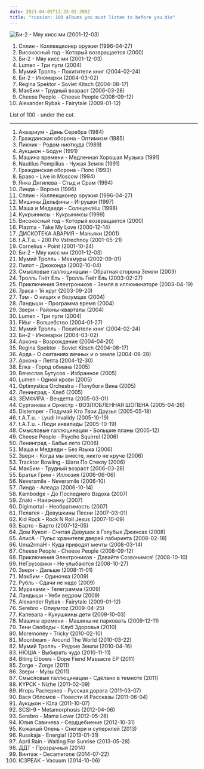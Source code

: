 ```yaml
---
date: 2021-04-05T12:33:02.390Z
title: "russian: 100 albums you must listen to before you die"
---
```

![Би-2 - Мяу кисс ми (2001-12-03)](http://coverartarchive.org/release/981956e9-cbe6-43d3-a41b-9c1cdf9f0615/8629209528-500.jpg "Би-2 - Мяу кисс ми (2001-12-03)")
<ol class="albums">
<li data-cover="http://coverartarchive.org/release/8ee696a2-a2df-3103-9552-84bc89c1b21f/10018803050-500.jpg" data-tags="russian, russian rock" role="button">Сплин - Коллекционер оружия (1996-04-27)</li>
<li data-cover="http://coverartarchive.org/release/5cb5921e-5933-46bb-af51-b3347ac69028/24339087883-500.jpg" data-tags="russian" role="button">Високосный год - Который возвращается (2000)</li>
<li data-cover="http://coverartarchive.org/release/981956e9-cbe6-43d3-a41b-9c1cdf9f0615/8629209528-500.jpg" data-tags="rock, russian, russian rock" role="button">Би-2 - Мяу кисс ми (2001-12-03)</li>
<li data-cover="http://coverartarchive.org/release/0ea45f21-a336-40ba-a38b-bf2d1399b0e5/9478672915-500.jpg" data-tags="rock, russian, punk, alternative" role="button">Lumen - Три пути (2004)</li>
<li data-cover="http://coverartarchive.org/release/b4f28951-7eb0-36b8-8a01-06e64ea5e9ce/19154191635-500.jpg" data-tags="russian, rock, russian rock" role="button">Мумий Тролль - Похитители книг (2004-02-24)</li>
<li data-cover="http://coverartarchive.org/release/74e829b2-6155-49d1-a634-ae72e685e264/11339739256-500.jpg" data-tags="rock, alternative, russian, russian rock, record collection" role="button">Би-2 - Иномарки (2004-03-02)</li>
<li data-cover="http://coverartarchive.org/release/39af013c-fe41-413e-8909-066147967c57/16197647081-500.jpg" data-tags="singer-songwriter, female vocalists, anti-folk" role="button">Regina Spektor - Soviet Kitsch (2004-08-17)</li>
<li data-cover="http://coverartarchive.org/release/7eccf2d2-95aa-4feb-bb51-e9dec109aeec/1259766212-500.jpg" data-tags="pop, memories, russian, 00s, russian pop, memory" role="button">МакSим - Трудный возраст (2006-03-28)</li>
<li data-cover="http://coverartarchive.org/release/f8c1ed14-6dd6-4a95-8bf3-08358227abf0/11367328476-500.jpg" data-tags="russian" role="button">Cheese People - Cheese People (2008-09-12)</li>
<li data-cover="http://coverartarchive.org/release/a640a0f7-f52c-4bfd-b4fe-038e14b11af9/2361770326-500.jpg" data-tags="pop, russian" role="button">Alexander Rybak - Fairytale (2009-01-12)</li>
</ol>
List of 100 - under the cut.
<!-- more -->

_________________

<ol class="albums">
<li data-cover="https://via.placeholder.com/450" data-tags="rock, russian, russian rock, bg, czalbums, russian classic avantgarde music" role="button">
Аквариум - День Серебра (1984)
</li>
<li data-cover="https://img.discogs.com/bNoEUEeRvMquqzCWCqI2kajVU_g=/fit-in/600x800/filters:strip_icc():format(jpeg):mode_rgb():quality(90)/discogs-images/R-13790143-1561189847-3112.jpeg.jpg" data-tags="rock, punk, psychedelic, russian, punk rock" role="button">
Гражданская оборона - Оптимизм (1985)
</li>
<li data-cover="https://via.placeholder.com/450" data-tags="russian" role="button">
Пикник - Родом ниоткуда (1989)
</li>
<li data-cover="https://img.discogs.com/-yi9LwSPXHKNmE0MWqNm7gSICAY=/fit-in/600x526/filters:strip_icc():format(jpeg):mode_rgb():quality(90)/discogs-images/R-2758073-1485371081-8253.jpeg.jpg" data-tags="post-punk, psychedelic, russian, russian rock, art-rock, avant-jazz, jazz-rock" role="button">
Аукцыон - Бодун (1991)
</li>
<li data-cover="https://img.discogs.com/z8I-0Vc_apQeiRj5J5ydRX4zsoU=/fit-in/600x601/filters:strip_icc():format(jpeg):mode_rgb():quality(90)/discogs-images/R-13709138-1559487213-1880.jpeg.jpg" data-tags="rock, 90s, russian, top100, top100 albums" role="button">
Машина времени - Медленная Хорошая Музыка (1991)
</li>
<li data-cover="http://coverartarchive.org/release/ed419c7f-a724-43d4-a5ed-fb5b4976d27b/4166591941-500.jpg" data-tags="post-punk, russian" role="button">
Nautilus Pompilius - Чужая Земля (1991)
</li>
<li data-cover="http://coverartarchive.org/release/cf2db934-0f5d-445b-b382-224628cf7917/4111476857-500.jpg" data-tags="80s, alternative, russian, punk rock, end of art" role="button">
Гражданская оборона - Попс (1993)
</li>
<li data-cover="https://via.placeholder.com/450" data-tags="russian" role="button">
Браво - Live in Moscow (1994)
</li>
<li data-cover="http://coverartarchive.org/release/f6190efe-9f29-4d57-bac0-b9faa70030b4/5229512277-500.jpg" data-tags="russian, siberian suicidal post-punk, cat album covers" role="button">
Янка Дягилева - Стыд и Срам (1994)
</li>
<li data-cover="http://coverartarchive.org/release/2e18df83-1d5e-494d-850e-e64dac716f91/5706820734-500.jpg" data-tags="russian, alternative pop" role="button">
Линда - Ворона (1996)
</li>
<li data-cover="http://coverartarchive.org/release/8ee696a2-a2df-3103-9552-84bc89c1b21f/10018803050-500.jpg" data-tags="russian, russian rock" role="button">
Сплин - Коллекционер оружия (1996-04-27)
</li>
<li data-cover="https://img.discogs.com/USfQ-1P-0fGYEPS3ZyUquIYOvtU=/fit-in/600x939/filters:strip_icc():format(jpeg):mode_rgb():quality(90)/discogs-images/R-3668490-1339601644-5000.jpeg.jpg" data-tags="rock, alternative, russian" role="button">
Мишины Дельфины - Игрушки (1997)
</li>
<li data-cover="https://img.discogs.com/SD5cT_bJwiAf6Cu4bOudwwTA1Xk=/fit-in/600x600/filters:strip_icc():format(jpeg):mode_rgb():quality(90)/discogs-images/R-573542-1375447942-3616.jpeg.jpg" data-tags="rock, russian" role="button">
Маша и Медведи - Солнцеклёш (1998)
</li>
<li data-cover="http://coverartarchive.org/release/e14b49ce-056d-4688-8278-03cb597df1ca/7047332743-500.jpg" data-tags="rock, russian, russian rock" role="button">
Кукрыниксы - Кукрыниксы (1999)
</li>
<li data-cover="http://coverartarchive.org/release/5cb5921e-5933-46bb-af51-b3347ac69028/24339087883-500.jpg" data-tags="russian" role="button">
Високосный год - Который возвращается (2000)
</li>
<li data-cover="https://img.discogs.com/mcgelUK36ghm6EZ2yR-nNwqt2dY=/fit-in/600x603/filters:strip_icc():format(jpeg):mode_rgb():quality(90)/discogs-images/R-289470-1432121947-6780.jpeg.jpg" data-tags="pop, russian, synthpop" role="button">
Plazma - Take My Love (2000-12-14)
</li>
<li data-cover="https://img.discogs.com/eLJOOzcoGgfleHPqUNQv7MO_2eo=/fit-in/600x598/filters:strip_icc():format(jpeg):mode_rgb():quality(90)/discogs-images/R-7307721-1617213647-6159.jpeg.jpg" data-tags="pop, russian" role="button">
ДИСКОТЕКА АВАРИЯ - Маньяки (2001)
</li>
<li data-cover="https://img.discogs.com/cfc9e7fd50d7c9c08931869b95f6849a01d0635d/images/spacer.gif" data-tags="rock, russian" role="button">
t.A.T.u. - 200 Po Vstrechnoy (2001-05-21)
</li>
<li data-cover="http://coverartarchive.org/release/d467e488-2fae-4175-918b-7c9d10f43737/2876340833-500.jpg" data-tags="japanese" role="button">
Cornelius - Point (2001-10-24)
</li>
<li data-cover="http://coverartarchive.org/release/981956e9-cbe6-43d3-a41b-9c1cdf9f0615/8629209528-500.jpg" data-tags="rock, russian, russian rock" role="button">
Би-2 - Мяу кисс ми (2001-12-03)
</li>
<li data-cover="http://coverartarchive.org/release/f1ffaf91-60fe-3697-b5fa-c75f16674acb/19154216035-500.jpg" data-tags="rock, russian, pop-rock" role="button">
Мумий Тролль - Меамуры (2002-09-01)
</li>
<li data-cover="http://coverartarchive.org/release/023128f0-ad6d-4d7e-8896-dbcc647d441f/12163580164-500.jpg" data-tags="rock, industrial, russian, depressive" role="button">
Пилот - Джоконда (2002-10-04)
</li>
<li data-cover="http://coverartarchive.org/release/8f46c0ea-beb9-4069-8431-1962f5df30f6/6411365906-500.jpg" data-tags="electronic, indie, rock, indie rock, post-punk, romantic, russian, electro-rock, russian rock, depressive, ekaterinburg, gluki, gluki66" role="button">
Смысловые галлюцинации - Обратная сторона Земли (2003)
</li>
<li data-cover="http://coverartarchive.org/release/0a47a7e6-ce06-49c4-bc63-ff79b4dc813a/8423742047-500.jpg" data-tags="rock, folk, russian, album, russian pirate folk" role="button">
Тролль Гнёт Ель - Тролль Гнёт Ель (2003-02-27)
</li>
<li data-cover="http://coverartarchive.org/release/b671c11e-efce-4a25-87b2-f8fd385ccc12/4281520220-500.jpg" data-tags="russian" role="button">
Приключения Электроников - Земля в иллюминаторе (2003-04-19)
</li>
<li data-cover="http://coverartarchive.org/release/3bd442e7-10db-44c5-abeb-5f9f3f68f98d/6880438445-500.jpg" data-tags="rock, alternative, russian" role="button">
7раса - 1й круг (2003-09-20)
</li>
<li data-cover="http://coverartarchive.org/release/492c21cd-f009-429c-ac93-8ee7abb1d102/17270646376-500.jpg" data-tags="folk, russian, bardic, russisch, minstrel, free complete album" role="button">
Тэм - О нищих и безумцах (2004)
</li>
<li data-cover="http://coverartarchive.org/release/11f6c756-cfac-4151-b2c8-6d197dceef14/10195583948-500.jpg" data-tags="punk, russian" role="button">
Ландыши - Программа время (2004)
</li>
<li data-cover="http://coverartarchive.org/release/b11b45ac-bef8-4139-99a0-7255d0ef4c17/27109302009-500.jpg" data-tags="rock, russian" role="button">
Звери - Районы-кварталы (2004)
</li>
<li data-cover="http://coverartarchive.org/release/0ea45f21-a336-40ba-a38b-bf2d1399b0e5/9478672915-500.jpg" data-tags="rock, russian, punk, alternative" role="button">
Lumen - Три пути (2004)
</li>
<li data-cover="http://coverartarchive.org/release/ea9811df-915b-4d1b-8172-673b5cc4ce7d/4397578495-500.jpg" data-tags="ethereal" role="button">
Flëur - Волшебство (2004-01-27)
</li>
<li data-cover="http://coverartarchive.org/release/b4f28951-7eb0-36b8-8a01-06e64ea5e9ce/19154191635-500.jpg" data-tags="russian, rock, russian rock" role="button">
Мумий Тролль - Похитители книг (2004-02-24)
</li>
<li data-cover="http://coverartarchive.org/release/74e829b2-6155-49d1-a634-ae72e685e264/11339739256-500.jpg" data-tags="rock, alternative, russian, russian rock, record collection" role="button">
Би-2 - Иномарки (2004-03-02)
</li>
<li data-cover="http://coverartarchive.org/release/6856182d-187b-4ae4-8710-b56b78bab3ac/2098473001-500.jpg" data-tags="female fronted metal, russian, pagan metal" role="button">
Аркона - Возрождение (2004-04-20)
</li>
<li data-cover="http://coverartarchive.org/release/39af013c-fe41-413e-8909-066147967c57/16197647081-500.jpg" data-tags="singer-songwriter, female vocalists, anti-folk" role="button">
Regina Spektor - Soviet Kitsch (2004-08-17)
</li>
<li data-cover="http://coverartarchive.org/release/0fb5f552-4201-4af4-968d-066bf18878cb/2638306252-500.jpg" data-tags="russian, power metal" role="button">
Арда - О скитаниях вечных и о земле (2004-09-28)
</li>
<li data-cover="http://coverartarchive.org/release/a8c8f7a9-7e92-4cbd-b14d-58882967932b/5238540494-500.jpg" data-tags="female fronted metal, russian" role="button">
Аркона - Лепта (2004-12-30)
</li>
<li data-cover="http://coverartarchive.org/release/d2030f0b-ae23-4e52-8541-be3cd465ea7d/23919023462-500.jpg" data-tags="russian" role="button">
Ёлка - Город обмана (2005)
</li>
<li data-cover="https://img.discogs.com/XlbMBxYyd6i04Bb_t81gB4naMUc=/fit-in/600x596/filters:strip_icc():format(jpeg):mode_rgb():quality(90)/discogs-images/R-4576603-1510741779-1520.jpeg.jpg" data-tags="rock, singer-songwriter, russian, russian rock" role="button">
Вячеслав Бутусов - Избранное (2005)
</li>
<li data-cover="http://coverartarchive.org/release/0bf087ff-4496-4233-980c-89ed2e4efe50/14831416930-500.jpg" data-tags="punk, russian, live, russian rock, live album" role="button">
Lumen - Одной крови (2005)
</li>
<li data-cover="http://coverartarchive.org/release/4219be19-0d0d-4acd-9b72-256084a995d7/13165411535-500.jpg" data-tags="jazz, russian, debut album, tinpix" role="button">
Optimystica Orchestra - Полубоги Вина (2005)
</li>
<li data-cover="https://img.discogs.com/WMoGKKgjYFAJCFeMUtzI_Moi8Vw=/fit-in/600x620/filters:strip_icc():format(jpeg):mode_rgb():quality(90)/discogs-images/R-11285784-1513447849-7032.jpeg.jpg" data-tags="russian" role="button">
Ленинград - Хлеб (2005)
</li>
<li data-cover="http://coverartarchive.org/release/95ef46de-a186-4d59-ad5d-f62f3202852f/1412863706-500.jpg" data-tags="rock" role="button">
ЗЕМФИРА - Вендетта (2005-03-01)
</li>
<li data-cover="http://coverartarchive.org/release/7bd5ff8a-8345-4c36-9c6a-605cf7e8bd85/21194553641-500.jpg" data-tags="rock, russian, avant-garde, lesbian, russian rock, art-rock, female vokalists, pederastcore, awesome albums, nazi scum, post-kircore, anal-driven fecalomatateus, shemale vocalist, sieg heil, christian nsbm, surganova, vip-punk-decadence, brutal anal-driven fecalomatateus with pederastic influence and guest vocalist dima bilan" role="button">
Сурганова и Оркестр - ВОЗЛЮБЛЕННАЯ ШОПЕНА (2005-04-26)
</li>
<li data-cover="http://coverartarchive.org/release/1e6260bc-325b-4650-a194-1695bafe0887/8289363910-500.jpg" data-tags="russian, ska punk, 2000s, studio album, distemper, think about who your friends are, k1r7m, brp records, an-na nadel records" role="button">
Distemper - Подумай Кто Твои Друзья (2005-05-18)
</li>
<li data-cover="https://img.discogs.com/kJjPu94hpwCZLlhzr_2Q0AKK3BQ=/fit-in/600x524/filters:strip_icc():format(jpeg):mode_rgb():quality(90)/discogs-images/R-1007023-1341455139-2766.jpeg.jpg" data-tags="rock, russian" role="button">
t.A.T.u. - Lyudi Invalidy (2005-10-19)
</li>
<li data-cover="http://coverartarchive.org/release/bb656d72-5e7c-4d0a-b45d-d8579747505e/10160516993-500.jpg" data-tags="russian, pop" role="button">
t.A.T.u. - Люди инвалиды (2005-10-19)
</li>
<li data-cover="http://coverartarchive.org/release/bb0ae463-4fb7-4d94-bf45-813edb69c033/2626272364-500.jpg" data-tags="electronic, indie, rock, indie rock, post-punk, romantic, russian, electro-rock, russian rock, depressive, ekaterinburg, gluki, gluki66" role="button">
Смысловые галлюцинации - Большие планы (2005-12)
</li>
<li data-cover="https://img.discogs.com/rluM-4iNnoKnLjKndDqidg9V7UI=/fit-in/500x500/filters:strip_icc():format(jpeg):mode_rgb():quality(90)/discogs-images/R-4310050-1361383120-5098.jpeg.jpg" data-tags="indie, russian" role="button">
Cheese People - Psycho Squirrel (2006)
</li>
<li data-cover="http://coverartarchive.org/release/1b2aa13d-63b4-4d84-91af-05b7e03863e4/28086663228-500.jpg" data-tags="punk, ska, russian, russian rock" role="button">
Ленинград - Бабье лето (2006)
</li>
<li data-cover="http://coverartarchive.org/release/bb512724-6dac-4681-b731-4be7763d91b1/10677617560-500.jpg" data-tags="rock, russian" role="button">
Маша и Медведи - Без Языка (2006)
</li>
<li data-cover="https://img.discogs.com/UtQJIiw3C4XmBQVBN7JJc_zSxlY=/fit-in/600x599/filters:strip_icc():format(jpeg):mode_rgb():quality(90)/discogs-images/R-705452-1560867494-6266.jpeg.jpg" data-tags="rock, russian, russian rock" role="button">
Звери - Когда мы вместе, никто не круче (2006)
</li>
<li data-cover="http://coverartarchive.org/release/4c0c646f-0f0c-4c10-b5e2-3f40d9317b30/5684022212-500.jpg" data-tags="metal, alternative, alternative rock, russian, alternative metal, nu metal, russian alternative" role="button">
Tracktor Bowling - Шаги По Стеклу (2006)
</li>
<li data-cover="http://coverartarchive.org/release/7eccf2d2-95aa-4feb-bb51-e9dec109aeec/1259766212-500.jpg" data-tags="pop, memories, russian, 00s, russian pop, memory" role="button">
МакSим - Трудный возраст (2006-03-28)
</li>
<li data-cover="https://via.placeholder.com/450" data-tags="rock, russian, eastern europe rock, pederastcore, popsa, waste of valuable human sperm, anal pop, true neo-satanic pop, post-kircore, anal-driven fecalomatateus, post-anal experience, mtv trash, blue gay vocal, anal vocalist, two gays" role="button">
Братья Грим - Иллюзия (2006-06-06)
</li>
<li data-cover="https://img.discogs.com/qRAUnUExTAjY9DqMgQvmK3qJw5Q=/fit-in/600x600/filters:strip_icc():format(jpeg):mode_rgb():quality(90)/discogs-images/R-2429663-1487782282-1225.jpeg.jpg" data-tags="alternative, pop rock, russian, russian alternative, mall emo, self-titled album" role="button">
Neversmile - Neversmile (2006-10)
</li>
<li data-cover="https://img.discogs.com/DiyE_Erf-nqOOC415Vv0winfyWc=/fit-in/550x480/filters:strip_icc():format(jpeg):mode_rgb():quality(90)/discogs-images/R-4844913-1377288080-5856.jpeg.jpg" data-tags="electronic, indie, female, pop, alternative rock, female vocalists, ethnic, russian, female vocalist, russian rock, russian pop, linda, aleada, linda and stefanos, stefanos korkolis" role="button">
Линда - Алеада (2006-10-14)
</li>
<li data-cover="http://coverartarchive.org/release/f2382e61-326a-4aba-abe2-ba61bc14d04a/5472568278-500.jpg" data-tags="metalcore, russian, kambodge" role="button">
Kambodge - До Последнего Вздоха (2007)
</li>
<li data-cover="http://coverartarchive.org/release/27fa879b-182e-42cd-b03a-d6b5faeedbe3/10095703901-500.jpg" data-tags="indie, rock, russian" role="button">
Znaki - Наизнанку (2007)
</li>
<li data-cover="http://coverartarchive.org/release/b58da9e7-d442-4e1c-bcb0-9913f5d41650/2727923959-500.jpg" data-tags="russian, industrial metal, cyber, cyber metal, industrial alternative russian metal" role="button">
Digimortal - Необратимость (2007)
</li>
<li data-cover="https://via.placeholder.com/450" data-tags="female vocalists, russian, russian folk" role="button">
Пелагея - Девушкины Песни (2007-03-01)
</li>
<li data-cover="https://img.discogs.com/pOWJ9y4vvwOtb3Bd_IAxl4LOLyw=/fit-in/300x300/filters:strip_icc():format(jpeg):mode_rgb():quality(90)/discogs-images/R-2151980-1322079135.jpeg.jpg" data-tags="rock, rock country" role="button">
Kid Rock - Rock N Roll Jesus (2007-10-09)
</li>
<li data-cover="https://img.discogs.com/SmCEfSNMVjpN4cxL_CXvdegxCwM=/fit-in/600x532/filters:strip_icc():format(jpeg):mode_rgb():quality(90)/discogs-images/R-1492787-1484917324-5288.jpeg.jpg" data-tags="electronic, electropop, electroclash, russian, debut album, self-titled album" role="button">
Барто - Барто (2007-12-05)
</li>
<li data-cover="http://coverartarchive.org/release/fbd321b1-83b2-4aa4-90a9-4fd8cbcf68db/27819550116-500.jpg" data-tags="rock, russian" role="button">
Дом Кукол - Считая Девушек в Голубых Джинсах (2008)
</li>
<li data-cover="http://coverartarchive.org/release/9cea6eac-700a-4681-95c9-e98c8d2e4f57/8928668543-500.jpg" data-tags="heavy metal, rock, hard rock, russian, music to listen in springtime" role="button">
АлисА - Пульс хранителя дверей лабиринта (2008-02-18)
</li>
<li data-cover="http://coverartarchive.org/release/d9dbf57f-a709-4568-ac0f-3072755645d9/7099546801-500.jpg" data-tags="rock, russian" role="button">
Uma2rmaH - Куда приводят мечты (2008-03-14)
</li>
<li data-cover="http://coverartarchive.org/release/f8c1ed14-6dd6-4a95-8bf3-08358227abf0/11367328476-500.jpg" data-tags="russian" role="button">
Cheese People - Cheese People (2008-09-12)
</li>
<li data-cover="http://coverartarchive.org/release/4629e65f-5720-43a0-ae12-7c5858a862d2/4281559300-500.jpg" data-tags="punk, russian, covers, russian rock, punk-rock" role="button">
Приключения Электроников - Давайте Созвонимся! (2008-10-10)
</li>
<li data-cover="http://coverartarchive.org/release/4283866b-f392-47f5-92b5-da3af3c4b197/14617289573-500.jpg" data-tags="experimental, russian, ukrainian" role="button">
НеГрузовики - Не улыбаются (2008-10-27)
</li>
<li data-cover="https://img.discogs.com/l5n1f9uk8ze7NoSwkiLTcbf5hRk=/fit-in/600x528/filters:strip_icc():format(jpeg):mode_rgb():quality(90)/discogs-images/R-4022276-1352651069-7940.jpeg.jpg" data-tags="pop rock, russian" role="button">
Звери - Дальше (2008-11-01)
</li>
<li data-cover="https://img.discogs.com/aj9s91jTmCNb6kJ4xrTepwuPg-A=/fit-in/300x300/filters:strip_icc():format(jpeg):mode_rgb():quality(90)/discogs-images/R-7132153-1434435248-8404.png.jpg" data-tags="viking metal, russian, industrial jungle pussy punk, pornogrind, brutal apocalyptic black gothic doom metal" role="button">
МакSим - Одиночка (2009)
</li>
<li data-cover="https://img.discogs.com/NNZyT5dmmFRqbyxtdBAiRF0m5mM=/fit-in/600x538/filters:strip_icc():format(jpeg):mode_rgb():quality(90)/discogs-images/R-2258040-1272800282.jpeg.jpg" data-tags="rock, russian" role="button">
Рубль - Сдачи не надо (2009)
</li>
<li data-cover="http://coverartarchive.org/release/977b4202-2994-4ad0-81f6-57ab03ea18e2/8238818606-500.jpg" data-tags="indie, pop, alternative, female vocalists, russian, 3-5" role="button">
Мураками - Телеграмма (2009)
</li>
<li data-cover="http://coverartarchive.org/release/889f88e1-f054-45db-966c-0a4eee2c3642/10195643103-500.jpg" data-tags="punk, russian" role="button">
Ландыши - Уеби ведром (2009)
</li>
<li data-cover="http://coverartarchive.org/release/a640a0f7-f52c-4bfd-b4fe-038e14b11af9/2361770326-500.jpg" data-tags="pop, russian" role="button">
Alexander Rybak - Fairytale (2009-01-12)
</li>
<li data-cover="http://coverartarchive.org/release/77fd3081-957b-4c6f-8059-2aa2eabbd01d/7038644600-500.jpg" data-tags="russian, pop" role="button">
Serebro - Опиумroz (2009-04-25)
</li>
<li data-cover="http://coverartarchive.org/release/5e3cd531-c755-4c7a-968b-e233cd23c792/15003972559-500.jpg" data-tags="metal, folk metal, russian" role="button">
Калевала - Кукушкины дети (2009-10-03)
</li>
<li data-cover="http://coverartarchive.org/release/61d70272-1e3e-4d3c-b1ef-78073c1ab789/13280199862-500.jpg" data-tags="rock, 70s, 80s, 90s, retro, russian, blues rock, russian rock, russian poetic rock" role="button">
Машина времени - Машины не парковать (2009-12-11)
</li>
<li data-cover="http://coverartarchive.org/release/0d904905-f487-4ff2-94eb-8d67c9be8184/10066022073-500.jpg" data-tags="punk, russian" role="button">
Тени Свободы - Клуб Здоровья (2010)
</li>
<li data-cover="http://coverartarchive.org/release/d3137155-a07e-4450-a4fd-fbcf9e47936e/8924574159-500.jpg" data-tags="electronic, experimental, pop rock, russian, trip hop, albums to listen to, needthisalbum" role="button">
Moremoney - Tricky (2010-02-10)
</li>
<li data-cover="http://coverartarchive.org/release/0ebb839f-2f3b-4c85-a98e-9ea16940ac9d/7593502516-500.jpg" data-tags="russian, progressive house" role="button">
Moonbeam - Around The World (2010-03-22)
</li>
<li data-cover="http://coverartarchive.org/release/458d5908-88d8-42e2-9382-22928245da8d/24692603988-500.jpg" data-tags="rock, russian" role="button">
Мумий Тролль - Редкие Земли (2010-04-16)
</li>
<li data-cover="https://img.discogs.com/BtRDJId3QrkKkGbpbsmNry6_h30=/fit-in/600x517/filters:strip_icc():format(jpeg):mode_rgb():quality(90)/discogs-images/R-2567674-1428406815-9603.jpeg.jpg" data-tags="electronic, pop, female vocalists, russian, russian pop, 4-5, 4\10" role="button">
НЮША - Выбирать чудо (2010-11-11)
</li>
<li data-cover="http://coverartarchive.org/release/1c3813ed-172b-42b4-978a-e07809a55ac4/8379825153-500.jpg" data-tags="indie, rock, punk, russian" role="button">
Biting Elbows - Dope Fiend Massacre EP (2011)
</li>
<li data-cover="http://coverartarchive.org/release/15895b6b-fc2c-4e8e-ad40-04074b1b121e/6534145894-500.jpg" data-tags="russian, debut album, tequilajazzz, self-titled album, zorge" role="button">
Zorge - Zorge (2011)
</li>
<li data-cover="https://via.placeholder.com/450" data-tags="rock, russian" role="button">
Звери - Музы (2011)
</li>
<li data-cover="https://img.discogs.com/sxkXv4UCMPNsjOXMrs9hmtxiA4k=/fit-in/600x541/filters:strip_icc():format(jpeg):mode_rgb():quality(90)/discogs-images/R-3147140-1318018273.jpeg.jpg" data-tags="electronic, indie, rock, indie rock, post-punk, russian, russian rock, depressive, ekaterinburg, ekb, nashe, gluki, gluki66, depressive russian rock" role="button">
Смысловые галлюцинации - Сделано в темноте (2011)
</li>
<li data-cover="https://img.discogs.com/T9TvcHedEMtnskRsAPH9QhmQG6w=/fit-in/600x600/filters:strip_icc():format(jpeg):mode_rgb():quality(90)/discogs-images/R-1452436-1302636153.jpeg.jpg" data-tags="doom metal, russian, finnish, russian lyrics, russian doom metal, finnish doom metal, kypck" role="button">
KYPCK - Nizhe (2011-02-09)
</li>
<li data-cover="https://via.placeholder.com/450" data-tags="russian, za rus v rot ebus" role="button">
Игорь Растеряев - Русская дорога (2011-03-07)
</li>
<li data-cover="http://coverartarchive.org/release/a523cc3e-ffc4-4ddd-a1df-59d65aa4b5b4/3922176550-500.jpg" data-tags="russian" role="button">
Вася Обломов - Повести И Рассказы (2011-06-04)
</li>
<li data-cover="https://via.placeholder.com/450" data-tags="russian, art-rock" role="button">
Аукцыон - Юла (2011-10-07)
</li>
<li data-cover="https://img.discogs.com/myshjoA-1ymOXiv3hhTaCrdgg5s=/fit-in/402x392/filters:strip_icc():format(jpeg):mode_rgb():quality(90)/discogs-images/R-1544252-1295698443.jpeg.jpg" data-tags="electronic, russian, 10s, moscow, klik" role="button">
SCSI-9 - Metamorphosis (2012-04-06)
</li>
<li data-cover="https://img.discogs.com/INxLcdr_m8NaZA2V9LZLJFRtrYA=/fit-in/600x600/filters:strip_icc():format(jpeg):mode_rgb():quality(90)/discogs-images/R-3882181-1348919423-1874.jpeg.jpg" data-tags="pop, female vocalists, dance, russian, russas, rolanzeliger" role="button">
Serebro - Mama Lover (2012-05-26)
</li>
<li data-cover="http://coverartarchive.org/release/c2a86fec-5798-4745-a7c2-f4f5896b2778/7973620923-500.jpg" data-tags="female vocalists, russian" role="button">
Юлия Савичева - Сердцебиение (2012-10-31)
</li>
<li data-cover="https://img.discogs.com/bGuVoWgBzpCgl3UN27MM7-IKF0s=/fit-in/600x535/filters:strip_icc():format(jpeg):mode_rgb():quality(90)/discogs-images/R-8116490-1455452516-1221.jpeg.jpg" data-tags="russian, punk rock, ska punk, ukranian" role="button">
Кожаный Олень - Снегири и суперклей (2013)
</li>
<li data-cover="http://coverartarchive.org/release/8345b1ef-6036-4ca2-acdb-82b26c266ab0/4199037204-500.jpg" data-tags="metal, punk, ska, russian, ska punk, austrian, russian ska, turbo polka" role="button">
Russkaja - Energia! (2013-01-31)
</li>
<li data-cover="http://coverartarchive.org/release/4fcd5d89-e8a2-43be-b8b0-27616afebdde/8257695074-500.jpg" data-tags="instrumental, post-rock, russian, ukrainian" role="button">
April Rain - Waiting For Sunrise (2013-05-28)
</li>
<li data-cover="http://coverartarchive.org/release/2e07c82a-3e3d-4b00-9ea4-0a2b60512b8a/20100234727-500.jpg" data-tags="rock, russian, 1 raz" role="button">
ДДТ - Прозрачный (2014)
</li>
<li data-cover="http://coverartarchive.org/release/38981e40-03ac-42bc-b7f0-1fc647690c74/7844257518-500.jpg" data-tags="pop, russian, one eye sign" role="button">
Винтаж - Decamerone (2014-07-22)
</li>
<li data-cover="http://coverartarchive.org/release/7a91e637-e329-4254-bdef-8beeffe2c610/9055084082-500.jpg" data-tags="electronic, experimental, experimental pop, russian, 2010s, witch house, russia, moscow" role="button">
IC3PEAK - Vacuum (2014-10-06)
</li>
</ol>